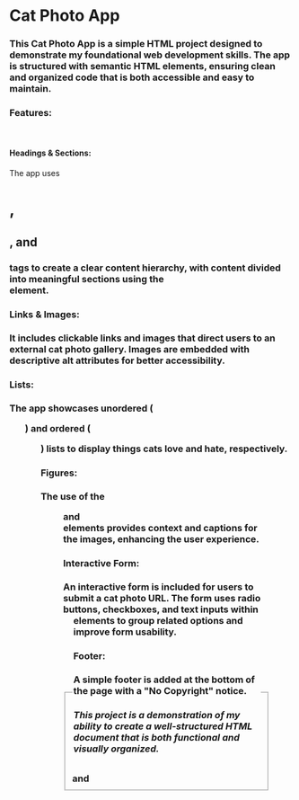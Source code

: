 <h1>Cat Photo App</h1>
<h3>This Cat Photo App is a simple HTML project designed to demonstrate my foundational web development skills. The app is structured with semantic HTML elements, ensuring clean and organized code that is both accessible and easy to maintain.</h3>

<h3>Features:</h3>
<br>
<h4>Headings & Sections:</h4> The app uses <h1>, <h2>, and <h3> tags to create a clear content hierarchy, with content divided into meaningful sections using the <section> element.
<h4>Links & Images:</h4> It includes clickable links and images that direct users to an external cat photo gallery. Images are embedded with descriptive alt attributes for better accessibility.
<h4>Lists:</h4> The app showcases unordered (<ul>) and ordered (<ol>) lists to display things cats love and hate, respectively.
<h4>Figures:</h4> The use of the <figure> and <figcaption> elements provides context and captions for the images, enhancing the user experience.
<h4>Interactive Form:</h4> An interactive form is included for users to submit a cat photo URL. The form uses radio buttons, checkboxes, and text inputs within <fieldset> and <legend> elements to group related options and improve form usability.
<h4>Footer:</h4> A simple footer is added at the bottom of the page with a "No Copyright" notice.
<h5>This project is a demonstration of my ability to create a well-structured HTML document that is both functional and visually organized.</h5>
